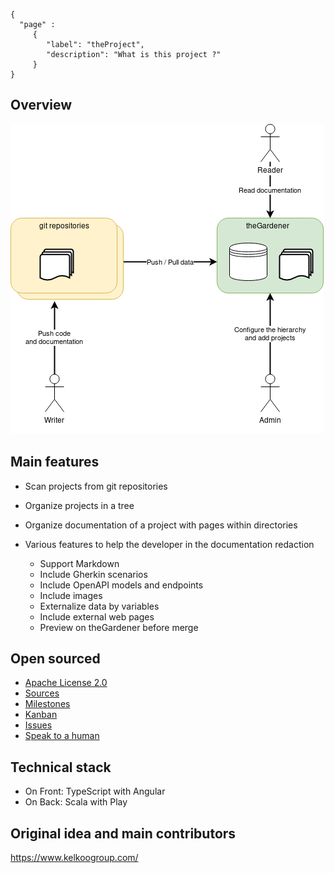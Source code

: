 ```thegardener
{
  "page" :
     {
        "label": "theProject",
        "description": "What is this project ?"
     }
}
```



## Overview

![Architecture](assets/images/theGardener_architecture.png)

## Main features

- Scan projects from git repositories
- Organize projects in a tree
- Organize documentation of a project with pages within directories
- Various features to help the developer in the documentation redaction

   - Support Markdown
   - Include Gherkin scenarios
   - Include OpenAPI models and endpoints
   - Include images
   - Externalize data by variables
   - Include external web pages
   - Preview on theGardener before merge 
     

## Open sourced

- [Apache License 2.0](https://github.com/KelkooGroup/theGardener/blob/master/LICENSE)
- [Sources](https://github.com/KelkooGroup/theGardener)
- [Milestones](https://github.com/KelkooGroup/theGardener/milestones?direction=asc&sort=title)
- [Kanban](https://github.com/KelkooGroup/theGardener/projects/1)
- [Issues](https://github.com/KelkooGroup/theGardener/issues)
- [Speak to a human](https://discordapp.com/channels/417704230531366923/417704230976225281)

## Technical stack

- On Front: TypeScript with Angular
- On Back: Scala with Play

## Original idea and main contributors

https://www.kelkoogroup.com/
 




